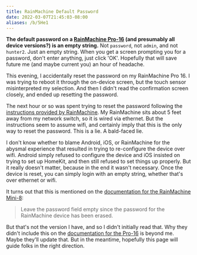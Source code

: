 ```yaml
---
title: RainMachine Default Password
date: 2022-03-07T21:45:03-08:00
aliases: /b/5He1
---
```


**The default password on a [RainMachine Pro-16][] (and presumably all device versions?) is an empty string.**
Not `password`, not `admin`, and not `hunter2`.  Just an empty string.
When you get a screen prompting you for a password, don't enter anything, just click 'OK'.
Hopefully that will save future me (and maybe current you) an hour of headache.

[RainMachine Pro-16]: https://www.rainmachine.com/products/rainmachine-pro.html

This evening, I accidentally reset the password on my RainMachine Pro 16.
I was trying to reboot it through the on-device screen, but the touch sensor misinterpreted my selection.
And then I didn't read the confirmation screen closely, and ended up resetting the password.

The next hour or so was spent trying to reset the password following the [instructions provided by RainMachine][instructions].
My RainMachine sits about 5 feet away from my network switch, so it is wired via ethernet.
But the instructions seem to assume wifi, and certainly imply that this is the only way to reset the password.
This is a lie.  A bald-faced lie.

I don't know whether to blame Android, iOS, or RainMachine
for the abysmal experience that resulted in trying to re-configure the device over wifi.
Android simply refused to configure the device and iOS insisted on trying to set up HomeKit,
and then still refused to set things up properly.
But it really doesn't matter, because in the end it wasn't necessary.
Once the device is reset, you can simply login with an empty string, whether that's over ethernet or wifi.

It turns out that this is mentioned on the [documentation for the RainMachine Mini-8][mini-8]:

> Leave the password field empty since the password for the RainMachine device has been erased.

But that's not the version I have, and so I didn't initially read that.
Why they didn't include this on the [documentation for the Pro-16][instructions] is beyond me.
Maybe they'll update that.  But in the meantime, hopefully this page will guide folks in the right direction.

[instructions]: https://www.rainmachine.com/reset/how-to-reset-the-password-for-the-RainMachine-Pro.html
[mini-8]: https://www.rainmachine.com/reset/how-to-reset-the-password-for-the-RainMachine-Mini-8.html

